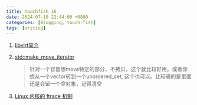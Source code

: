 ```yaml
---
title: touchfish 16
date: 2024-07-10 22:44:00 +0800
categories: [Blogging, touch-fish]
tags: [writing]
---
```


1. [libvirt简介](https://www.cnblogs.com/YinJay/articles/17707811.html)

2. [std::make_move_iterator](https://en.cppreference.com/w/cpp/iterator/make_move_iterator)
    > 针对一个容器想move特定的部分，不拷贝，这个就比较好用。或者你想从一个vector转到一个unordered_set, 这个也可以。比较骚的是里面还是会留一个空对象，记得清空
3. [Linux 内核的 ftrace 机制](https://www.bluepuni.com/archives/linux-ftrace/)
